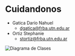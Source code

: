 # Cuidandonos

* Gatica Darío Nahuel
  * dgatica@frba.utn.edu.ar
* Ortiz Stephanie
  * stortiz@frba.utn.edu.ar

![Diagrama de Clases](DiagramaDeClases.png)